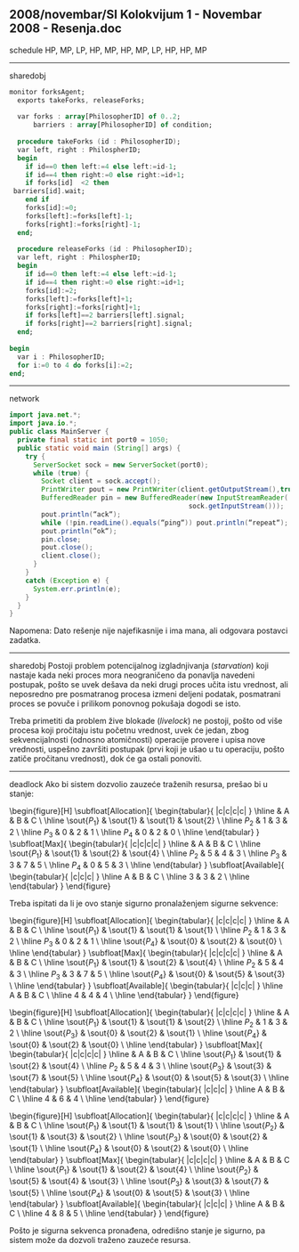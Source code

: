 2008/novembar/SI Kolokvijum 1 - Novembar 2008 - Resenja.doc
--------------------------------------------------------------------------------
schedule
HP, MP, LP, HP, MP, HP, MP, LP, HP, HP, MP 

--------------------------------------------------------------------------------
sharedobj
```ada
monitor forksAgent; 
  exports takeForks, releaseForks; 
 
  var forks : array[PhilosopherID] of 0..2; 
      barriers : array[PhilosopherID] of condition; 
 
  procedure takeForks (id : PhilosopherID); 
  var left, right : PhilospherID; 
  begin 
    if id==0 then left:=4 else left:=id-1; 
    if id==4 then right:=0 else right:=id+1; 
    if forks[id]  <2 then  
 barriers[id].wait; 
    end if 
    forks[id]:=0; 
    forks[left]:=forks[left]-1; 
    forks[right]:=forks[right]-1; 
  end; 
 
  procedure releaseForks (id : PhilosopherID); 
  var left, right : PhilospherID; 
  begin 
    if id==0 then left:=4 else left:=id-1; 
    if id==4 then right:=0 else right:=id+1; 
    forks[id]:=2; 
    forks[left]:=forks[left]+1; 
    forks[right]:=forks[right]+1; 
    if forks[left]==2 barriers[left].signal; 
    if forks[right]==2 barriers[right].signal; 
  end; 
 
begin 
  var i : PhilosopherID; 
  for i:=0 to 4 do forks[i]:=2; 
end; 
```

--------------------------------------------------------------------------------
network
```java
import java.net.*; 
import java.io.*; 
public class MainServer { 
  private final static int port0 = 1050; 
  public static void main (String[] args) { 
    try { 
      ServerSocket sock = new ServerSocket(port0); 
      while (true) { 
        Socket client = sock.accept(); 
        PrintWriter pout = new PrintWriter(client.getOutputStream(),true); 
        BufferedReader pin = new BufferedReader(new InputStreamReader( 
                                             sock.getInputStream())); 
        pout.println(“ack“); 
        while (!pin.readLine().equals(“ping“)) pout.println(“repeat“); 
        pout.println(“ok“); 
        pin.close; 
        pout.close(); 
        client.close(); 
      } 
    } 
    catch (Exception e) { 
      System.err.println(e); 
    } 
  }   
} 
```
Napomena:  Dato  rešenje  nije  najefikasnije  i  ima  mana,  ali  odgovara  postavci  zadatka. 

--------------------------------------------------------------------------------
sharedobj
Postoji  problem potencijalnog izgladnjivanja  (*starvation*)  koji  nastaje  kada  neki  proces  mora  neograničeno da ponavlja navedeni postupak, pošto se uvek dešava da neki drugi proces učita istu  vrednost,  ali  neposredno  pre  posmatranog  procesa  izmeni  deljeni  podatak,  posmatrani proces se povuče i prilikom ponovnog pokušaja dogodi se isto. 

Treba primetiti da problem žive blokade (*livelock*)  ne  postoji,  pošto  od  više  procesa  koji  pročitaju istu početnu vrednost, uvek će jedan, zbog sekvencijalnosti (odnosno atomičnosti) operacije  provere  i  upisa  nove  vrednosti,   uspešno  završiti  postupak (prvi koji  je  ušao  u  tu  operaciju, pošto zatiče pročitanu vrednost), dok će ga ostali ponoviti. 

--------------------------------------------------------------------------------
deadlock
Ako bi sistem dozvolio zauzeće traženih resursa, prešao bi u stanje: 

\begin{figure}[H]
\subfloat[Allocation]{
\begin{tabular}{ |c|c|c|c| }
\hline
   & A & B & C \\
\hline
\sout{$P_1$} & \sout{1} & \sout{1} & \sout{2} \\
\hline
$P_2$ & 1 & 3 & 2 \\
\hline
$P_3$ & 0 & 2 & 1 \\
\hline
$P_4$ & 0 & 2 & 0 \\
\hline
\end{tabular}
}
\subfloat[Max]{
\begin{tabular}{ |c|c|c|c| }
\hline
   & A & B & C \\
\hline
\sout{$P_1$} & \sout{1} & \sout{2} & \sout{4} \\
\hline
$P_2$ & 5 & 4 & 3 \\
\hline
$P_3$ & 3 & 7 & 5 \\
\hline
$P_4$ & 0 & 5 & 3 \\
\hline
\end{tabular}
}
\subfloat[Available]{
\begin{tabular}{ |c|c|c| }
\hline
A & B & C \\
\hline
3 & 3 & 2 \\
\hline
\end{tabular}
}
\end{figure}

Treba ispitati da li je ovo stanje sigurno pronalaženjem sigurne sekvence: 

\begin{figure}[H]
\subfloat[Allocation]{
\begin{tabular}{ |c|c|c|c| }
\hline
   & A & B & C \\
\hline
\sout{$P_1$} & \sout{1} & \sout{1} & \sout{1} \\
\hline
$P_2$ & 1 & 3 & 2 \\
\hline
$P_3$ & 0 & 2 & 1 \\
\hline
\sout{$P_4$} & \sout{0} & \sout{2} & \sout{0} \\
\hline
\end{tabular}
}
\subfloat[Max]{
\begin{tabular}{ |c|c|c|c| }
\hline
   & A & B & C \\
\hline
\sout{$P_1$} & \sout{1} & \sout{2} & \sout{4} \\
\hline
$P_2$ & 5 & 4 & 3 \\
\hline
$P_3$ & 3 & 7 & 5 \\
\hline
\sout{$P_4$} & \sout{0} & \sout{5} & \sout{3} \\
\hline
\end{tabular}
}
\subfloat[Available]{
\begin{tabular}{ |c|c|c| }
\hline
A & B & C \\
\hline
4 & 4 & 4 \\
\hline
\end{tabular}
}
\end{figure}

\begin{figure}[H]
\subfloat[Allocation]{
\begin{tabular}{ |c|c|c|c| }
\hline
   & A & B & C \\
\hline
\sout{$P_1$} & \sout{1} & \sout{1} & \sout{2} \\
\hline
$P_2$ & 1 & 3 & 2 \\
\hline
\sout{$P_3$} & \sout{0} & \sout{2} & \sout{1} \\
\hline
\sout{$P_4$} & \sout{0} & \sout{2} & \sout{0} \\
\hline
\end{tabular}
}
\subfloat[Max]{
\begin{tabular}{ |c|c|c|c| }
\hline
   & A & B & C \\
\hline
\sout{$P_1$} & \sout{1} & \sout{2} & \sout{4} \\
\hline
$P_2$ & 5 & 4 & 3 \\
\hline
\sout{$P_3$} & \sout{3} & \sout{7} & \sout{5} \\
\hline
\sout{$P_4$} & \sout{0} & \sout{5} & \sout{3} \\
\hline
\end{tabular}
}
\subfloat[Available]{
\begin{tabular}{ |c|c|c| }
\hline
A & B & C \\
\hline
4 & 6 & 4 \\
\hline
\end{tabular}
}
\end{figure}

\begin{figure}[H]
\subfloat[Allocation]{
\begin{tabular}{ |c|c|c|c| }
\hline
   & A & B & C \\
\hline
\sout{$P_1$} & \sout{1} & \sout{1} & \sout{1} \\
\hline
\sout{$P_2$} & \sout{1} & \sout{3} & \sout{2} \\
\hline
\sout{$P_3$} & \sout{0} & \sout{2} & \sout{1} \\
\hline
\sout{$P_4$} & \sout{0} & \sout{2} & \sout{0} \\
\hline
\end{tabular}
}
\subfloat[Max]{
\begin{tabular}{ |c|c|c|c| }
\hline
   & A & B & C \\
\hline
\sout{$P_1$} & \sout{1} & \sout{2} & \sout{4} \\
\hline
\sout{$P_2$} & \sout{5} & \sout{4} & \sout{3} \\
\hline
\sout{$P_3$} & \sout{3} & \sout{7} & \sout{5} \\
\hline
\sout{$P_4$} & \sout{0} & \sout{5} & \sout{3} \\
\hline
\end{tabular}
}
\subfloat[Available]{
\begin{tabular}{ |c|c|c| }
\hline
A & B & C \\
\hline
4 & 8 & 5 \\
\hline
\end{tabular}
}
\end{figure}

Pošto je sigurna sekvenca pronađena, odredišno stanje je sigurno, pa sistem može da dozvoli traženo zauzeće resursa. 
